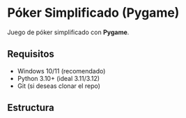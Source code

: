 # Póker Simplificado (Pygame)

Juego de póker simplificado con **Pygame**.

## Requisitos

- Windows 10/11 (recomendado)
- Python 3.10+ (ideal 3.11/3.12)
- Git (si deseas clonar el repo)

## Estructura